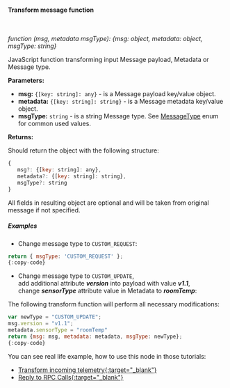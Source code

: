 #### Transform message function

<div class="divider"></div>
<br/>

*function (msg, metadata msgType): {msg: object, metadata: object, msgType: string}*

JavaScript function transforming input Message payload, Metadata or Message type.  

**Parameters:**

<ul>
  <li><b>msg:</b> <code>{[key: string]: any}</code> - is a Message payload key/value object.
  </li>
  <li><b>metadata:</b> <code>{[key: string]: string}</code> - is a Message metadata key/value object.
  </li>
  <li><b>msgType:</b> <code>string</code> - is a string Message type. See <a href="https://github.com/thingsboard/thingsboard/blob/ea039008b148453dfa166cf92bc40b26e487e660/ui-ngx/src/app/shared/models/rule-node.models.ts#L338" target="_blank">MessageType</a> enum for common used values.
  </li>
</ul>

**Returns:**

Should return the object with the following structure:

```javascript
{ 
   msg?: {[key: string]: any},
   metadata?: {[key: string]: string},
   msgType?: string
}
```

All fields in resulting object are optional and will be taken from original message if not specified.

<div class="divider"></div>

##### Examples

* Change message type to `CUSTOM_REQUEST`:

```javascript
return { msgType: 'CUSTOM_REQUEST' };
{:copy-code}
```

<ul>
  <li>Change message type to <code>CUSTOM_UPDATE</code>,<br/>add additional attribute <strong><em>version</em></strong> into payload with value <strong><em>v1.1</em></strong>,<br/>change <strong><em>sensorType</em></strong> attribute value in Metadata to <strong><em>roomTemp</em></strong>:</li>
</ul>

The following transform function will perform all necessary modifications:

```javascript
var newType = "CUSTOM_UPDATE";
msg.version = "v1.1";
metadata.sensorType = "roomTemp"
return {msg: msg, metadata: metadata, msgType: newType};
{:copy-code}
```

You can see real life example, how to use this node in those tutorials:

- [Transform incoming telemetry{:target="_blank"}](https://thingsboard.io/docs/user-guide/rule-engine-2-0/tutorials/transform-incoming-telemetry/)
- [Reply to RPC Calls{:target="_blank"}](https://thingsboard.io/docs/user-guide/rule-engine-2-0/tutorials/rpc-reply-tutorial#add-transform-script-node)


